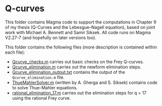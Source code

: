 # Q-curves

This folder contains Magma code to support the computations in Chapter 9 of my thesis (Q-Curves and the Lebesgue–Nagell equation), based on joint work with Michael A. Bennett and Samir Siksek. All code runs on Magma V2.27-7 (and hopefully on later versions too).

This folder contains the following files (more description is contained within each file):

- [Qcurve_checks.m](Qcurve_checks.m) carries out basic checks on the Frey Q-curves.
- [Qcurve_elimination.m](Qcurve_elimination.m) carries out the newform elimination steps.
- [Qcurve_elimination_output.txt](Qcurve_elimination_output.txt) contains the output of the `Qcurve_elimination.m` file.
- [ThueMahlerSolver.m](ThueMahlerSolver.m) (written by A. Gherga and S. Siksek) contains code to solve Thue-Mahler equations.
- [rational_elimination_17.m](rational_elimination_17.m) carries out the elimination steps for q = 17 using the rational Frey curve.
